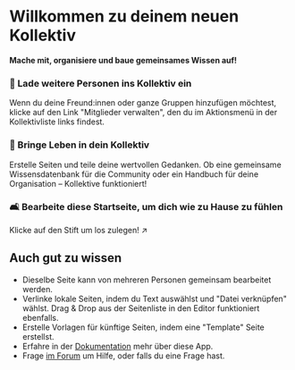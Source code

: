 # Willkommen zu deinem neuen Kollektiv

**Mache mit, organisiere und baue gemeinsames Wissen auf!**


### 👥 Lade weitere Personen ins Kollektiv ein

Wenn du deine Freund:innen oder ganze Gruppen hinzufügen möchtest, klicke auf den Link "Mitglieder verwalten", den du im Aktionsmenü in der Kollektivliste links findest.

### 🌱 Bringe Leben in dein Kollektiv

Erstelle Seiten und teile deine wertvollen Gedanken. Ob eine gemeinsame Wissensdatenbank für die Community oder ein Handbuch für deine Organisation – Kollektive funktioniert!

### 🛋️ Bearbeite diese Startseite, um dich wie zu Hause zu fühlen

Klicke auf den Stift um los zulegen! ↗️


## Auch gut zu wissen

* Dieselbe Seite kann von mehreren Personen gemeinsam bearbeitet werden.
* Verlinke lokale Seiten, indem du Text auswählst und "Datei verknüpfen" wählst. Drag & Drop aus der Seitenliste in den Editor funktioniert ebenfalls.
* Erstelle Vorlagen für künftige Seiten, indem eine "Template" Seite erstellst.
* Erfahre in der [Dokumentation](https://collectivecloud.gitlab.io/collectives/) mehr über diese App.
* Frage [im Forum](https://help.nextcloud.com/c/apps/collectives/174) um Hilfe, oder falls du eine Frage hast.
